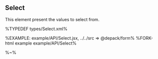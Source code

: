## **Select**

This element present the values to select from.

%TYPEDEF types/Select.xml%

%EXAMPLE: example/API/Select.jsx, ../../src => @depack/form%
%FORK-html example example/API/Select%

%~%
